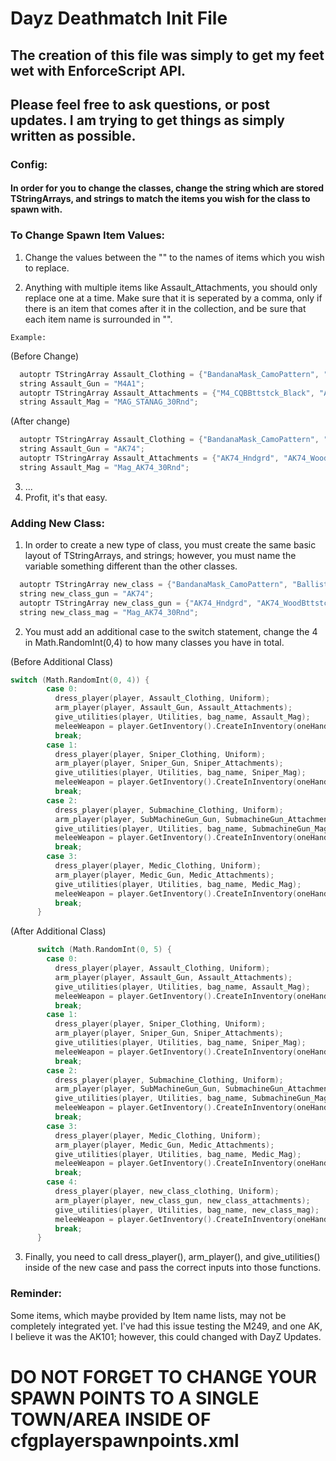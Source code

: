 # Dayz Deathmatch Init File
## The creation of this file was simply to get my feet wet with EnforceScript API.
## Please feel free to ask questions, or post updates. I am trying to get things as simply written as possible.

### Config:
####   In order for you to change the classes, change the string which are stored TStringArrays, and strings to match the items you wish for the class to spawn with.

### To Change Spawn Item Values:
1. Change the values between the "" to the names of items which you wish to replace.

  2. Anything with multiple items like Assault_Attachments, you should only replace one at a time. Make sure that it is seperated by a comma, only if there is an item that comes after it in the collection, and be sure that each item name is surrounded in "".
  
    Example:
    
(Before Change)
      
```c
  autoptr TStringArray Assault_Clothing = {"BandanaMask_CamoPattern", "BallisticHelmet_Green", "USMCJacket_Woodland", "USMCPants_Woodland"};
  string Assault_Gun = "M4A1";
  autoptr TStringArray Assault_Attachments = {"M4_CQBBttstck_Black", "ACOGOptic", "M4_RISHndgrd_Black"};
  string Assault_Mag = "MAG_STANAG_30Rnd";
```
      
(After change) 
```c
  autoptr TStringArray Assault_Clothing = {"BandanaMask_CamoPattern", "BallisticHelmet_Green", "USMCJacket_Woodland", "USMCPants_Woodland"};
  string Assault_Gun = "AK74";
  autoptr TStringArray Assault_Attachments = {"AK74_Hndgrd", "AK74_WoodBttstck"};
  string Assault_Mag = "Mag_AK74_30Rnd";
```

3. ...
4. Profit, it's that easy.

### Adding New Class:
1. In order to create a new type of class, you must create the same basic layout of TStringArrays, and strings; however, you must name the variable something different than the other classes.

```c
  autoptr TStringArray new_class = {"BandanaMask_CamoPattern", "BallisticHelmet_Green", "USMCJacket_Woodland", "USMCPants_Woodland"};
  string new_class_gun = "AK74";
  autoptr TStringArray new_class_gun = {"AK74_Hndgrd", "AK74_WoodBttstck"};
  string new_class_mag = "Mag_AK74_30Rnd";
```

2. You must add an additional case to the switch statement, change the 4 in Math.RandomInt(0,4) to how many classes you have in total.

  (Before Additional Class)
```c
switch (Math.RandomInt(0, 4)) {
        case 0:
          dress_player(player, Assault_Clothing, Uniform);
          arm_player(player, Assault_Gun, Assault_Attachments);
          give_utilities(player, Utilities, bag_name, Assault_Mag);
          meleeWeapon = player.GetInventory().CreateInInventory(oneHanders.GetRandomElement());
          break;
        case 1:
          dress_player(player, Sniper_Clothing, Uniform);
          arm_player(player, Sniper_Gun, Sniper_Attachments);
          give_utilities(player, Utilities, bag_name, Sniper_Mag);
          meleeWeapon = player.GetInventory().CreateInInventory(oneHanders.GetRandomElement());
          break;
        case 2:
          dress_player(player, Submachine_Clothing, Uniform);
          arm_player(player, SubMachineGun_Gun, SubmachineGun_Attachments);
          give_utilities(player, Utilities, bag_name, SubmachineGun_Mag);
          meleeWeapon = player.GetInventory().CreateInInventory(oneHanders.GetRandomElement());
          break;
        case 3:
          dress_player(player, Medic_Clothing, Uniform);
          arm_player(player, Medic_Gun, Medic_Attachments);
          give_utilities(player, Utilities, bag_name, Medic_Mag);
          meleeWeapon = player.GetInventory().CreateInInventory(oneHanders.GetRandomElement());
          break;
      }
```

(After Additional Class)
```c
      switch (Math.RandomInt(0, 5) {
        case 0:
          dress_player(player, Assault_Clothing, Uniform);
          arm_player(player, Assault_Gun, Assault_Attachments);
          give_utilities(player, Utilities, bag_name, Assault_Mag);
          meleeWeapon = player.GetInventory().CreateInInventory(oneHanders.GetRandomElement());
          break;
        case 1:
          dress_player(player, Sniper_Clothing, Uniform);
          arm_player(player, Sniper_Gun, Sniper_Attachments);
          give_utilities(player, Utilities, bag_name, Sniper_Mag);
          meleeWeapon = player.GetInventory().CreateInInventory(oneHanders.GetRandomElement());
          break;
        case 2:
          dress_player(player, Submachine_Clothing, Uniform);
          arm_player(player, SubMachineGun_Gun, SubmachineGun_Attachments);
          give_utilities(player, Utilities, bag_name, SubmachineGun_Mag);
          meleeWeapon = player.GetInventory().CreateInInventory(oneHanders.GetRandomElement());
          break;
        case 3:
          dress_player(player, Medic_Clothing, Uniform);
          arm_player(player, Medic_Gun, Medic_Attachments);
          give_utilities(player, Utilities, bag_name, Medic_Mag);
          meleeWeapon = player.GetInventory().CreateInInventory(oneHanders.GetRandomElement());
          break;
        case 4:
          dress_player(player, new_class_clothing, Uniform);
          arm_player(player, new_class_gun, new_class_attachments);
          give_utilities(player, Utilities, bag_name, new_class_mag);
          meleeWeapon = player.GetInventory().CreateInInventory(oneHanders.GetRandomElement());
          break;
      }
 ```
3. Finally, you need to call dress_player(), arm_player(), and give_utilities() inside of the new case and pass the correct inputs into those functions.

### Reminder:
  Some items, which maybe provided by Item name lists, may not be completely integrated yet. I've had this issue testing the M249, and one AK, I believe it was the AK101; however, this could changed with DayZ Updates.

# DO NOT FORGET TO CHANGE YOUR SPAWN POINTS TO A SINGLE TOWN/AREA INSIDE OF cfgplayerspawnpoints.xml
